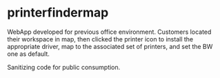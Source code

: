 # printerfindermap
WebApp developed for previous office environment. Customers located their workspace in map, then clicked the printer icon to install the appropriate driver, map to the associated set of printers, and set the BW one as default.

Sanitizing code for public consumption.
